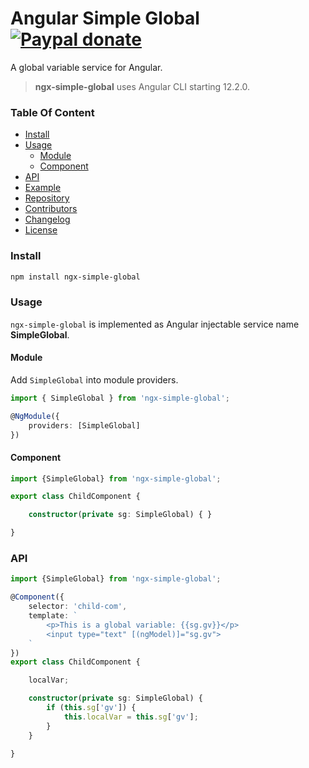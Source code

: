 # Angular Simple Global [![Paypal donate](https://www.paypalobjects.com/en_US/i/btn/btn_donate_LG.gif)](https://www.paypal.com/donate/?business=HZF49NM9D35SJ&no_recurring=0&currency_code=CAD)

A global variable service for Angular.
<!--more-->

> __ngx-simple-global__ uses Angular CLI starting 12.2.0.

### Table Of Content
<!-- TOC -->

- [Install](#install)
- [Usage](#usage)
  - [Module](#module)
  - [Component](#component)
- [API](#api)
- [Example](#example)
- [Repository](#repository)
- [Contributors](#contributors)
- [Changelog](#changelog)
- [License](#license)

<!-- /TOC -->

### Install

```sh
npm install ngx-simple-global
```

### Usage

`ngx-simple-global` is implemented as Angular injectable service name **SimpleGlobal**.

#### Module

Add `SimpleGlobal` into module providers.

```ts
import { SimpleGlobal } from 'ngx-simple-global';

@NgModule({
    providers: [SimpleGlobal]
})
```

#### Component

```ts
import {SimpleGlobal} from 'ngx-simple-global';

export class ChildComponent {

    constructor(private sg: SimpleGlobal) { }

}
```

### API

```ts
import {SimpleGlobal} from 'ngx-simple-global';

@Component({
    selector: 'child-com',
    template: `
        <p>This is a global variable: {{sg.gv}}</p>
        <input type="text" [(ngModel)]="sg.gv">
    `
})
export class ChildComponent {

    localVar;

    constructor(private sg: SimpleGlobal) {
        if (this.sg['gv']) {
            this.localVar = this.sg['gv'];
        }
    }

}
```


